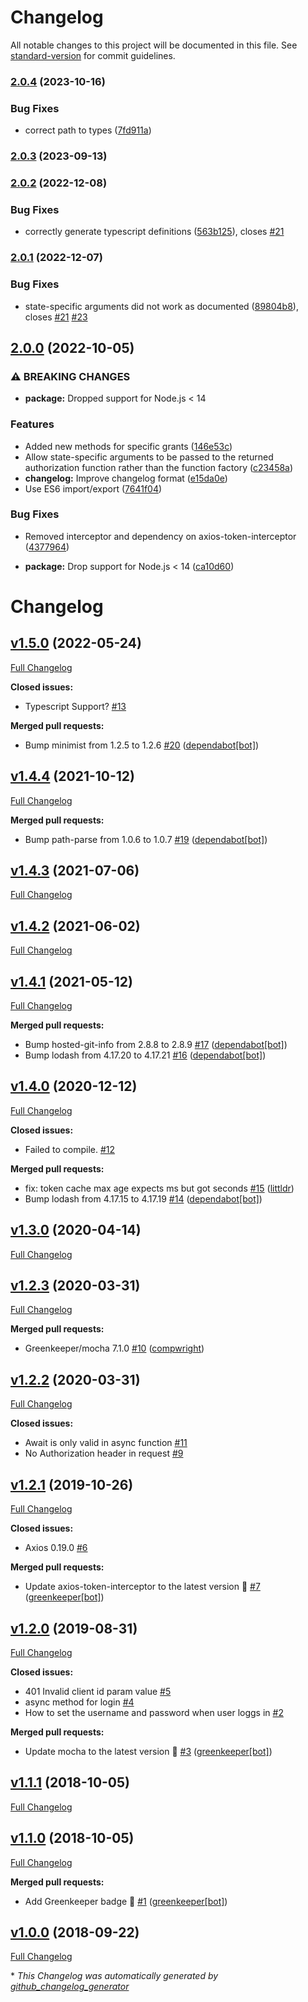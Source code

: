 # Changelog

All notable changes to this project will be documented in this file. See [standard-version](https://github.com/conventional-changelog/standard-version) for commit guidelines.

### [2.0.4](https://github.com/compwright/axios-oauth-client/compare/v2.0.3...v2.0.4) (2023-10-16)


### Bug Fixes

* correct path to types ([7fd911a](https://github.com/compwright/axios-oauth-client/commit/7fd911a6a20f9918dfa4068e9d9e5b66dc1df309))

### [2.0.3](https://github.com/compwright/axios-oauth-client/compare/v2.0.2...v2.0.3) (2023-09-13)

### [2.0.2](https://github.com/compwright/axios-oauth-client/compare/v2.0.1...v2.0.2) (2022-12-08)


### Bug Fixes

* correctly generate typescript definitions ([563b125](https://github.com/compwright/axios-oauth-client/commit/563b12544dcdb4c933fe6bf1e8d93ad9fa6418e5)), closes [#21](https://github.com/compwright/axios-oauth-client/issues/21)

### [2.0.1](https://github.com/compwright/axios-oauth-client/compare/v2.0.0...v2.0.1) (2022-12-07)


### Bug Fixes

* state-specific arguments did not work as documented ([89804b8](https://github.com/compwright/axios-oauth-client/commit/89804b8109217294bce91d9ffd00db16e03401f7)), closes [#21](https://github.com/compwright/axios-oauth-client/issues/21) [#23](https://github.com/compwright/axios-oauth-client/issues/23)

## [2.0.0](https://github.com/compwright/axios-oauth-client/compare/v1.5.0...v2.0.0) (2022-10-05)


### ⚠ BREAKING CHANGES

* **package:** Dropped support for Node.js < 14

### Features

* Added new methods for specific grants ([146e53c](https://github.com/compwright/axios-oauth-client/commit/146e53c76993be10a56b3fc6b4086793074d6b18))
* Allow state-specific arguments to be passed to the returned authorization function rather than the function factory ([c23458a](https://github.com/compwright/axios-oauth-client/commit/c23458a93a3cb75156660dc7dfa5433ae31035f0))
* **changelog:** Improve changelog format ([e15da0e](https://github.com/compwright/axios-oauth-client/commit/e15da0ef88524809278893b964b3796a39718719))
* Use ES6 import/export ([7641f04](https://github.com/compwright/axios-oauth-client/commit/7641f04c1089b1d7c75b757327f1defade81a0c1))


### Bug Fixes

* Removed interceptor and dependency on axios-token-interceptor ([4377964](https://github.com/compwright/axios-oauth-client/commit/4377964d285c37d80348b80120b2dab8881360b1))


* **package:** Drop support for Node.js < 14 ([ca10d60](https://github.com/compwright/axios-oauth-client/commit/ca10d60eafdc42c8d2c3e8462b7acba2c273e5e2))

# Changelog

## [v1.5.0](https://github.com/compwright/axios-oauth-client/tree/v1.5.0) (2022-05-24)

[Full Changelog](https://github.com/compwright/axios-oauth-client/compare/v1.4.4...v1.5.0)

**Closed issues:**

- Typescript Support? [\#13](https://github.com/compwright/axios-oauth-client/issues/13)

**Merged pull requests:**

- Bump minimist from 1.2.5 to 1.2.6 [\#20](https://github.com/compwright/axios-oauth-client/pull/20) ([dependabot[bot]](https://github.com/apps/dependabot))

## [v1.4.4](https://github.com/compwright/axios-oauth-client/tree/v1.4.4) (2021-10-12)

[Full Changelog](https://github.com/compwright/axios-oauth-client/compare/v1.4.3...v1.4.4)

**Merged pull requests:**

- Bump path-parse from 1.0.6 to 1.0.7 [\#19](https://github.com/compwright/axios-oauth-client/pull/19) ([dependabot[bot]](https://github.com/apps/dependabot))

## [v1.4.3](https://github.com/compwright/axios-oauth-client/tree/v1.4.3) (2021-07-06)

[Full Changelog](https://github.com/compwright/axios-oauth-client/compare/v1.4.2...v1.4.3)

## [v1.4.2](https://github.com/compwright/axios-oauth-client/tree/v1.4.2) (2021-06-02)

[Full Changelog](https://github.com/compwright/axios-oauth-client/compare/v1.4.1...v1.4.2)

## [v1.4.1](https://github.com/compwright/axios-oauth-client/tree/v1.4.1) (2021-05-12)

[Full Changelog](https://github.com/compwright/axios-oauth-client/compare/v1.4.0...v1.4.1)

**Merged pull requests:**

- Bump hosted-git-info from 2.8.8 to 2.8.9 [\#17](https://github.com/compwright/axios-oauth-client/pull/17) ([dependabot[bot]](https://github.com/apps/dependabot))
- Bump lodash from 4.17.20 to 4.17.21 [\#16](https://github.com/compwright/axios-oauth-client/pull/16) ([dependabot[bot]](https://github.com/apps/dependabot))

## [v1.4.0](https://github.com/compwright/axios-oauth-client/tree/v1.4.0) (2020-12-12)

[Full Changelog](https://github.com/compwright/axios-oauth-client/compare/v1.3.0...v1.4.0)

**Closed issues:**

- Failed to compile. [\#12](https://github.com/compwright/axios-oauth-client/issues/12)

**Merged pull requests:**

- fix: token cache max age expects ms but got seconds [\#15](https://github.com/compwright/axios-oauth-client/pull/15) ([littldr](https://github.com/littldr))
- Bump lodash from 4.17.15 to 4.17.19 [\#14](https://github.com/compwright/axios-oauth-client/pull/14) ([dependabot[bot]](https://github.com/apps/dependabot))

## [v1.3.0](https://github.com/compwright/axios-oauth-client/tree/v1.3.0) (2020-04-14)

[Full Changelog](https://github.com/compwright/axios-oauth-client/compare/v1.2.3...v1.3.0)

## [v1.2.3](https://github.com/compwright/axios-oauth-client/tree/v1.2.3) (2020-03-31)

[Full Changelog](https://github.com/compwright/axios-oauth-client/compare/v1.2.2...v1.2.3)

**Merged pull requests:**

- Greenkeeper/mocha 7.1.0 [\#10](https://github.com/compwright/axios-oauth-client/pull/10) ([compwright](https://github.com/compwright))

## [v1.2.2](https://github.com/compwright/axios-oauth-client/tree/v1.2.2) (2020-03-31)

[Full Changelog](https://github.com/compwright/axios-oauth-client/compare/v1.2.1...v1.2.2)

**Closed issues:**

- Await is only valid in async function [\#11](https://github.com/compwright/axios-oauth-client/issues/11)
- No Authorization header in request [\#9](https://github.com/compwright/axios-oauth-client/issues/9)

## [v1.2.1](https://github.com/compwright/axios-oauth-client/tree/v1.2.1) (2019-10-26)

[Full Changelog](https://github.com/compwright/axios-oauth-client/compare/v1.2.0...v1.2.1)

**Closed issues:**

- Axios 0.19.0 [\#6](https://github.com/compwright/axios-oauth-client/issues/6)

**Merged pull requests:**

- Update axios-token-interceptor to the latest version 🚀 [\#7](https://github.com/compwright/axios-oauth-client/pull/7) ([greenkeeper[bot]](https://github.com/apps/greenkeeper))

## [v1.2.0](https://github.com/compwright/axios-oauth-client/tree/v1.2.0) (2019-08-31)

[Full Changelog](https://github.com/compwright/axios-oauth-client/compare/v1.1.1...v1.2.0)

**Closed issues:**

- 401 Invalid client id param value [\#5](https://github.com/compwright/axios-oauth-client/issues/5)
- async method for login [\#4](https://github.com/compwright/axios-oauth-client/issues/4)
- How to set the username and password when user loggs in [\#2](https://github.com/compwright/axios-oauth-client/issues/2)

**Merged pull requests:**

- Update mocha to the latest version 🚀 [\#3](https://github.com/compwright/axios-oauth-client/pull/3) ([greenkeeper[bot]](https://github.com/apps/greenkeeper))

## [v1.1.1](https://github.com/compwright/axios-oauth-client/tree/v1.1.1) (2018-10-05)

[Full Changelog](https://github.com/compwright/axios-oauth-client/compare/v1.1.0...v1.1.1)

## [v1.1.0](https://github.com/compwright/axios-oauth-client/tree/v1.1.0) (2018-10-05)

[Full Changelog](https://github.com/compwright/axios-oauth-client/compare/v1.0.0...v1.1.0)

**Merged pull requests:**

- Add Greenkeeper badge 🌴 [\#1](https://github.com/compwright/axios-oauth-client/pull/1) ([greenkeeper[bot]](https://github.com/apps/greenkeeper))

## [v1.0.0](https://github.com/compwright/axios-oauth-client/tree/v1.0.0) (2018-09-22)

[Full Changelog](https://github.com/compwright/axios-oauth-client/compare/c411f7d0cd6ae5862d1f9b7565f2007711ea8957...v1.0.0)



\* *This Changelog was automatically generated by [github_changelog_generator](https://github.com/github-changelog-generator/github-changelog-generator)*
